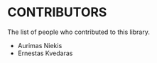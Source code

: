 CONTRIBUTORS
============

The list of people who contributed to this library.

 - Aurimas Niekis
 - Ernestas Kvedaras
